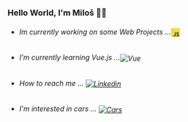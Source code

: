 ### **Hello World, I'm Miloš 👋🏽**

* ###### Im currently working on some Web Projects ...<img align="center" alt="JavaScript" width="18px" src="https://raw.githubusercontent.com/github/explore/80688e429a7d4ef2fca1e82350fe8e3517d3494d/topics/javascript/javascript.png" />
* ###### I’m currently learning Vue.js ...<img align="center" alt="Vue" width="18px" src="https://upload.wikimedia.org/wikipedia/commons/thumb/9/95/Vue.js_Logo_2.svg/220px-Vue.js_Logo_2.svg.png" />
* ###### How to reach me ...   <a href="https://www.linkedin.com/in/milo%C5%A1-mi%C4%87evi%C4%87-642829205/"><img align="center" alt="Linkedin" width="70px" src="https://content.linkedin.com/content/dam/me/business/en-us/amp/brand-site/v2/bg/LI-Logo.svg.original.svg" /></a>
* ###### I'm interested in cars ...   <a href="https://bit.ly/2YH8Fjo"><img align="center" alt="Cars" width="30px" src="https://bit.ly/2YH8Fjo" /></a>

